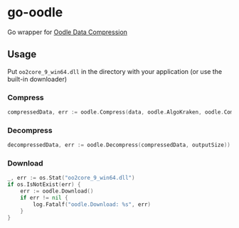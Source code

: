 # go-oodle

Go wrapper for [Oodle Data Compression](http://www.radgametools.com/oodle.htm)

## Usage

Put `oo2core_9_win64.dll` in the directory with your application (or use the built-in downloader)

### Compress
```go
compressedData, err := oodle.Compress(data, oodle.AlgoKraken, oodle.CompressionLevelOptimal3)
```

### Decompress
```go
decompressedData, err := oodle.Decompress(compressedData, outputSize))
```

### Download
```go
_, err := os.Stat("oo2core_9_win64.dll")
if os.IsNotExist(err) {
	err := oodle.Download()
	if err != nil {
		log.Fatalf("oodle.Download: %s", err)
	}
}
```


